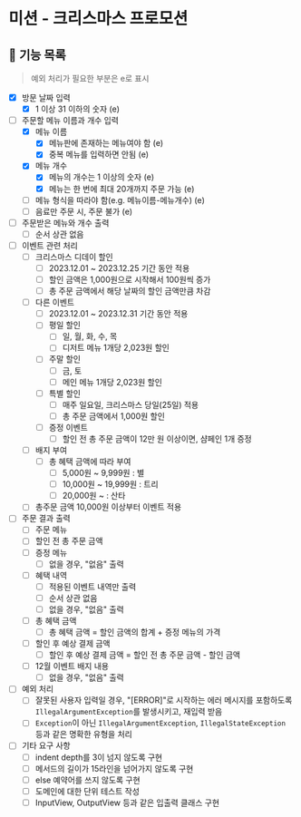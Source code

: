 # 미션 - 크리스마스 프로모션

## 📌 기능 목록

> 예외 처리가 필요한 부분은 e로 표시

- [x] 방문 날짜 입력
    - [x] 1 이상 31 이하의 숫자 (e)
- [ ] 주문할 메뉴 이름과 개수 입력
    - [x] 메뉴 이름
        - [x] 메뉴판에 존재하는 메뉴여야 함 (e)
        - [x] 중복 메뉴를 입력하면 안됨 (e)
    - [x] 메뉴 개수
        - [x] 메뉴의 개수는 1 이상의 숫자 (e)
        - [x] 메뉴는 한 번에 최대 20개까지 주문 가능 (e)
    - [ ] 메뉴 형식을 따라야 함(e.g. 메뉴이름-메뉴개수) (e)
    - [ ] 음료만 주문 시, 주문 불가 (e)
- [ ] 주문받은 메뉴와 개수 출력
    - [ ] 순서 상관 없음
- [ ] 이벤트 관련 처리
    - [ ] 크리스마스 디데이 할인
        - [ ] 2023.12.01 ~ 2023.12.25 기간 동안 적용
        - [ ] 할인 금액은 1,000원으로 시작해서 100원씩 증가
        - [ ] 총 주문 금액에서 해당 날짜의 할인 금액만큼 차감
    - [ ] 다른 이벤트
        - [ ] 2023.12.01 ~ 2023.12.31 기간 동안 적용
        - [ ] 평일 할인
            - [ ] 일, 월, 화, 수, 목
            - [ ] 디저트 메뉴 1개당 2,023원 할인
        - [ ] 주말 할인
            - [ ] 금, 토
            - [ ] 메인 메뉴 1개당 2,023원 할인
        - [ ] 특별 할인
            - [ ] 매주 일요일, 크리스마스 당일(25일) 적용
            - [ ] 총 주문 금액에서 1,000원 할인
        - [ ] 증정 이벤트
            - [ ] 할인 전 총 주문 금액이 12만 원 이상이면, 샴페인 1개 증정
    - [ ] 배지 부여
        - [ ] 총 혜택 금액에 따라 부여
            - [ ] 5,000원 ~ 9,999원 : 별
            - [ ] 10,000원 ~ 19,999원 : 트리
            - [ ] 20,000원 ~ : 산타
    - [ ] 총주문 금액 10,000원 이상부터 이벤트 적용
- [ ] 주문 결과 출력
    - [ ] 주문 메뉴
    - [ ] 할인 전 총 주문 금액
    - [ ] 증정 메뉴
        - [ ] 없을 경우, "없음" 출력
    - [ ] 혜택 내역
        - [ ] 적용된 이벤트 내역만 출력
        - [ ] 순서 상관 없음
        - [ ] 없을 경우, "없음" 출력
    - [ ] 총 혜택 금액
        - [ ] 총 혜택 금액 = 할인 금액의 합계 + 증정 메뉴의 가격
    - [ ] 할인 후 예상 결제 금액
        - [ ] 할인 후 예상 결제 금액 = 할인 전 총 주문 금액 - 할인 금액
    - [ ] 12월 이벤트 배지 내용
        - [ ] 없을 경우, "없음" 출력
- [ ] 예외 처리
    - [ ] 잘못된 사용자 입력일 경우, "[ERROR]"로 시작하는 에러 메시지를 포함하도록 `IllegalArgumentException`를 발생시키고, 재입력 받음
    - [ ] `Exception`이 아닌 `IllegalArgumentException`, `IllegalStateException` 등과 같은 명확한 유형을 처리
- [ ] 기타 요구 사항
    - [ ] indent depth를 3이 넘지 않도록 구현
    - [ ] 메서드의 길이가 15라인을 넘어가지 않도록 구현
    - [ ] else 예약어를 쓰지 않도록 구현
    - [ ] 도메인에 대한 단위 테스트 작성
    - [ ] InputView, OutputView 등과 같은 입출력 클래스 구현
